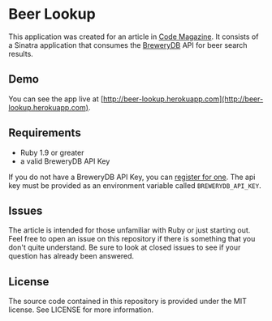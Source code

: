 # Beer Lookup

This application was created for an article in [Code Magazine](http://www.codemag.com/Magazine). It consists of a Sinatra application that consumes the [BreweryDB](http://www.brewerydb.com) API for beer search results.

## Demo

You can see the app live at [http://beer-lookup.herokuapp.com](http://beer-lookup.herokuapp.com).

## Requirements

* Ruby 1.9 or greater
* a valid BreweryDB API Key
 
If you do not have a BreweryDB API Key, you can [register for one](http://www.brewerydb.com/developers). The api key must be provided as an environment variable called `BREWERYDB_API_KEY`.

## Issues

The article is intended for those unfamiliar with Ruby or just starting out. Feel free to open an issue on this repository if there is something that you don't quite understand. Be sure to look at closed issues to see if your question has already been answered.

## License

The source code contained in this repository is provided under the MIT license. See LICENSE for more information.
